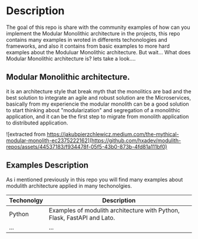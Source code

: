 # Description

The goal of this repo is share with the community examples of how can you implement the Modular Monolithic architecture in the projects, this repo contains many examples in wroted in differents techonologies and frameworks, and also 
it contains from basic examples to more hard examples about the Moduluar Monolithic architecture.
But wait... What does Modular Monolithic architecture is? lets take a look....

## Modular Monolithic architecture.

it is an architecture style that break myth that the monolitics are bad and the best solution to integrate an agile and robust solution are the Microservices, basically from my experiencie the modular 
monolith can be a good solution to start thinking about "modularization" and segregation of a monolithic application, and it can be the first step to migrate from monolith application to distributed application.

![extracted from https://jakubpierzchlewicz.medium.com/the-mythical-modular-monolith-ec2375222162](https://github.com/hxadev/modulith-repos/assets/44537183/f934478f-05f5-43b0-873b-4fd81a111bf0)

## Examples Description
As i mentioned previously in this repo you will find many examples about modulith architecture applied in many techonolgies.

| Techonolgy  | Description | 
| ----------- | ----------- | 
| Python      | Examples of modulith architecture with Python, Flask, FastAPI and Lato. 
| ...   | ...        |

